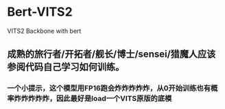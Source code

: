 # Bert-VITS2

VITS2 Backbone with bert
## 成熟的旅行者/开拓者/舰长/博士/sensei/猎魔人应该参阅代码自己学习如何训练。
### 一个小提示，这个模型用FP16跑会炸炸炸炸炸，从0开始训练也有概率炸炸炸炸炸，因此最好是load一个VITS原版的底模
